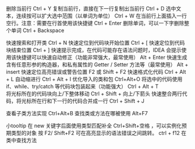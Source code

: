 删除当前行                           Ctrl + Y
复制当前行，直接在下一行复制出当前行      Ctrl + D
选中文本，连续按可以扩大选中范围（以单词为单位） 	Ctrl + W
在当前行上面插入一行空行。注意：需要在行首使用该快捷键 Ctrl + Enter
删除单词，可以一下字删除整个单词    Ctrl + Backspace

快速搜索和打开类 	Ctrl + N
快速定位到代码块开始位置 	Ctrl + [
快速定位到代码块结束位置    	Ctrl + ]
快速提示完成，在代码可能存在语法问题时，IDEA 会提示使用该快捷键可以快速自动修正（功能非常强大，最常使用） Alt + Enter
快速生成含有任意形参的构造器，和私有属性的 Getter / Setter 方法等（最常使用） Alt + insert
快速定位高亮错误或警告位置 	F2 或 Shift + F2
快速格式化代码 Ctrl + Alt + L
自动缩进行 Ctrl + Alt + I
优化导入的类和包 Ctrl+Alt+O
将选中的代码使用 if、while、try/catch 等代码块包装起来（功能强大）  Ctrl + Alt + T  
将光标所在的代码块向上/下整体移动 Ctrl + Shift + 向上/下箭头
快速整合两行代码，将光标所在行和下一行的代码合并成一行 	Ctrl + Shift + J

查看子类方法实现 Ctrl+Alt+B
查找类或方法在哪被使用 Alt+F7

小tooltip
在 new 关键字后面使用类型匹配补全 Ctrl+Shift+空格 ，可以实例化预期类型的对象
按 F2/ Shift+F2 可在高亮显示的语法错误之间跳转。
ctrl + f12 在类中查找方法